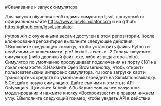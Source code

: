 #Скачивание и запуск симулятора

Для запуска обучения необходимы симулятор lgsvl, доступный на официальном сайте https://www.lgsvlsimulator.com и на github: https://github.com/lgsvl/simulator.

Python API с обученными весами доступен в этом репозитории. После клонирования репозитория выполните следующие действия:
1.Выполните следующую команду, чтобы установить файлы Python и необходимые зависимости:
pip3 install --user -e .
2.Теперь запустите симулятор (либо двоичный файл .exe, либо из редактора Unity). Симулятор по умолчанию прослушивает подключения на порту 8181 на локальном хосте.
3.Нажмите Open Browserкнопку, чтобы открыть пользовательский интерфейс симулятора.
4.После загрузки карт и транспортных средств по умолчанию перейдите на Simulationsвкладку.
5.Создайте новую симуляцию. Дайте ему имя и отметьте API Onlyопцию. Щелкните Submit.
6.Выберите только что созданное моделирование и нажмите кнопку «Воспроизвести» в правом нижнем углу.
7.Выполните следующий пример, чтобы увидеть API в действии:


  



